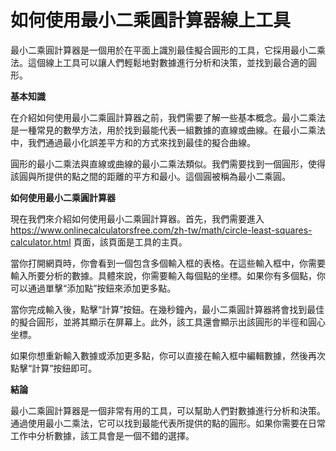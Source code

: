 如何使用最小二乘圓計算器線上工具
================

最小二乘圓計算器是一個用於在平面上識別最佳擬合圓形的工具，它採用最小二乘法。這個線上工具可以讓人們輕鬆地對數據進行分析和決策，並找到最合適的圓形。

**基本知識**

在介紹如何使用最小二乘圓計算器之前，我們需要了解一些基本概念。最小二乘法是一種常見的數學方法，用於找到最能代表一組數據的直線或曲線。在最小二乘法中，我們通過最小化誤差平方和的方式來找到最佳的擬合曲線。

圓形的最小二乘法與直線或曲線的最小二乘法類似。我們需要找到一個圓形，使得該圓與所提供的點之間的距離的平方和最小。這個圓被稱為最小二乘圓。

**如何使用最小二乘圓計算器**

現在我們來介紹如何使用最小二乘圓計算器。首先，我們需要進入<https://www.onlinecalculatorsfree.com/zh-tw/math/circle-least-squares-calculator.html> 頁面，該頁面是工具的主頁。

當你打開網頁時，你會看到一個包含多個輸入框的表格。在這些輸入框中，你需要輸入所要分析的數據。具體來說，你需要輸入每個點的坐標。如果你有多個點，你可以通過單擊“添加點”按鈕來添加更多點。

當你完成輸入後，點擊“計算”按鈕。在幾秒鐘內，最小二乘圓計算器將會找到最佳的擬合圓形，並將其顯示在屏幕上。此外，該工具還會顯示出該圓形的半徑和圓心坐標。

如果你想重新輸入數據或添加更多點，你可以直接在輸入框中編輯數據，然後再次點擊“計算”按鈕即可。

**結論**

最小二乘圓計算器是一個非常有用的工具，可以幫助人們對數據進行分析和決策。通過使用最小二乘法，它可以找到最能代表所提供的點的圓形。如果你需要在日常工作中分析數據，該工具會是一個不錯的選擇。